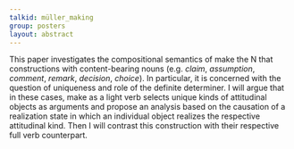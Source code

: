 ```yaml
---
talkid: müller_making
group: posters
layout: abstract
---
```


This paper investigates the compositional semantics of make the N that constructions with content-bearing nouns (e.g. *claim*, *assumption*, *comment*, *remark*, *decision*, *choice*). In particular, it is concerned with the question of uniqueness and role of the definite determiner. I will argue that in these cases, make as a light verb selects unique kinds of attitudinal objects as arguments and propose an analysis based on the causation of a realization state in which an individual object realizes the respective attitudinal kind. Then I will contrast this construction with their respective full verb counterpart.